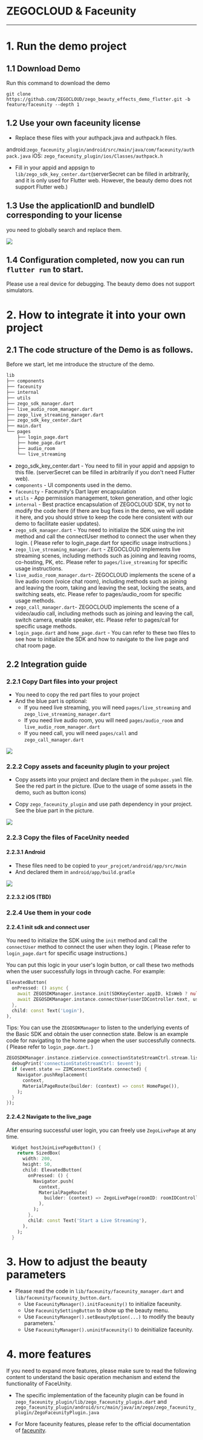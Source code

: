 
# ZEGOCLOUD & Faceunity

-----

# 1. Run the demo project
## 1.1 Download Demo
Run this command to download the demo

```base
git clone https://github.com/ZEGOCLOUD/zego_beauty_effects_demo_flutter.git -b feature/faceunity --depth 1
```

## 1.2 Use your own faceunity license
  - Replace these files with your authpack.java and authpack.h files.
    
android:`zego_faceunity_plugin/android/src/main/java/com/faceunity/authpack.java`
    iOS: `zego_faceunity_plugin/ios/Classes/authpack.h`
    
  - Fill in your appid and appsign to `lib/zego_sdk_key_center.dart`(serverSecret can be filled in arbitrarily, and it is only used for Flutter web. However, the beauty demo does not support Flutter web.)

## 1.3 Use the applicationID and bundleID corresponding to your license 

you need to globally search and replace them.

![](./docs/1.png)

## 1.4 Configuration completed, now you can run `flutter run` to start. 

Please use a real device for debugging. The beauty demo does not support simulators.


# 2. How to integrate it into your own project
## 2.1 The code structure of the Demo is as follows.

Before we start, let me introduce the structure of the demo.

```bash
lib
├── components
├── faceunity
├── internal
├── utils
├── zego_sdk_manager.dart
├── live_audio_room_manager.dart
├── zego_live_streaming_manager.dart
├── zego_sdk_key_center.dart
├── main.dart
└── pages
    ├── login_page.dart
    ├── home_page.dart
    ├── audio_room
    └── live_streaming
```

- zego_sdk_key_center.dart - You need to fill in your appid and appsign to this file. (serverSecret can be filled in arbitrarily if you don't need Flutter web).
- `components` - UI components used in the demo.
- `faceunity` - Faceunity's Dart layer encapsulation
- `utils` - App permission management, token generation, and other logic
- `internal` - Best practice encapsulation of ZEGOCLOUD SDK, try not to modify the code here (if there are bug fixes in the demo, we will update it here, and you should strive to keep the code here consistent with our demo to facilitate easier updates).
- `zego_sdk_manager.dart` - You need to initialize the SDK using the init method and call the connectUser method to connect the user when they login. ( Please refer to login_page.dart for specific usage instructions.)
- `zego_live_streaming_manager.dart` - ZEGOCLOUD implements live streaming scenes, including methods such as joining and leaving rooms, co-hosting, PK, etc. Please refer to `pages/live_streaming` for specific usage instructions.
- `live_audio_room_manager.dart`- ZEGOCLOUD implements the scene of a live audio room (voice chat room), including methods such as joining and leaving the room, taking and leaving the seat, locking the seats, and switching seats, etc. Please refer to pages/audio_room for specific usage methods.
- `zego_call_manager.dart`- ZEGOCLOUD implements the scene of a video/audio call, including methods such as joining and leaving the call, switch camera, enable speaker, etc. Please refer to pages/call for specific usage methods.
- `login_page.dart` and `home_page.dart` - You can refer to these two files to see how to initialize the SDK and how to navigate to the live page and chat room page.

## 2.2 Integration guide
### 2.2.1 Copy Dart files into your project

- You need to copy the red part files to your project
- And the blue part is optional:
  - If you need live streaming, you will need `pages/live_streaming` and  `zego_live_streaming_manager.dart`
  - If you need live audio room, you will need `pages/audio_room` and  `live_audio_room_manager.dart`
  - If you need call, you will need `pages/call` and  `zego_call_manager.dart`

![](./docs/2.png)

### 2.2.2 Copy assets and faceunity plugin to your project

- Copy assets into your project and declare them in the `pubspec.yaml` file. See the red part in the picture. (Due to the usage of some assets in the demo, such as button icons)

- Copy `zego_faceunity_plugin` and use path dependency in your project. See the blue part in the picture.

![](./docs/3.png)

### 2.2.3 Copy the files of FaceUnity needed

#### 2.2.3.1 Android

- These files need to be copied to `your_projcet/android/app/src/main`
- And declared them in `android/app/build.gradle`

![](./docs/4.png)

#### 2.2.3.2 iOS (TBD)

### 2.2.4 Use them in your code

#### 2.2.4.1 init sdk and connect user

You need to initialize the SDK using the `init` method and call the `connectUser` method to connect the user when they login. ( Please refer to `login_page.dart` for specific usage instructions.)

You can put this logic in your user's login button, or call these two methods when the user successfully logs in through cache. For example:

```dart
ElevatedButton(
  onPressed: () async {
    await ZEGOSDKManager.instance.init(SDKKeyCenter.appID, kIsWeb ? null : SDKKeyCenter.appSign);
    await ZEGOSDKManager.instance.connectUser(userIDController.text, userNameController.text);
  },
  child: const Text('Login'),
),
```

Tips: You can use the `ZEGOSDKManager` to listen to the underlying events of the Basic SDK and obtain the user connection state. Below is an example code for navigating to the home page when the user successfully connects. ( Please refer to `login_page.dart`. )

```dart
ZEGOSDKManager.instance.zimService.connectionStateStreamCtrl.stream.listen((ZIMServiceConnectionStateChangedEvent event) {
  debugPrint('connectionStateStreamCtrl: $event');
  if (event.state == ZIMConnectionState.connected) {
    Navigator.pushReplacement(
      context,
      MaterialPageRoute(builder: (context) => const HomePage()),
    );
  }
});
```

#### 2.2.4.2 Navigate to the live_page

After ensuring successful user login, you can freely use `ZegoLivePage` at any time.

```dart
  Widget hostJoinLivePageButton() {
    return SizedBox(
      width: 200,
      height: 50,
      child: ElevatedButton(
        onPressed: () {
          Navigator.push(
            context,
            MaterialPageRoute(
              builder: (context) => ZegoLivePage(roomID: roomIDController.text, role: ZegoLiveRole.host),
            ),
          );
        },
        child: const Text('Start a Live Streaming'),
      ),
    );
  }
```

# 3. How to adjust the beauty parameters

- Please read the code in `lib/faceunity/faceunity_manager.dart` and `lib/faceunity/faceunity_button.dart`.
  - Use `FaceunityManager().initFaceunity()` to initialize faceunity.
  - Use `FaceunitySettingButton` to show up the beauty menu.
  - Use `FaceunityManager().setBeautyOption(...)` to modify the beauty parameters.'
  - Use `FaceunityManager().uninitFaceunity()` to deinitialize faceunity.



# 4. more features

If you need to expand more features, please make sure to read the following content to understand the basic operation mechanism and extend the functionality of FaceUnity.

- The specific implementation of the faceunity plugin can be found in `zego_faceunity_plugin/lib/zego_faceunity_plugin.dart` and `zego_faceunity_plugin/android/src/main/java/im/zego/zego_faceunity_plugin/ZegoFaceunityPlugin.java`

- For More faceunity features, please refer to the official documentation of [faceunity](www.faceunity.com).
